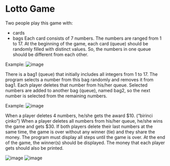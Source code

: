 # Lotto Game

Two people play this game with:
- cards
- bags
Each card consists of 7 numbers. The numbers are ranged from 1 to 17.
At the beginning of the game, each card (queue) should be randomly filled with distinct values. So, the numbers in one queue should be different from each other.

Example: ![image](https://user-images.githubusercontent.com/73431932/226395175-ae827c69-e751-4025-a7fb-b29480d06e7d.png)

There is a bag1 (queue) that initially includes all integers from 1 to 17. The program selects a number from this bag randomly and removes it from bag1. Each player deletes that number from his/her queue. Selected numbers are added to another bag (queue), named bag2, so the next number is selected from the remaining numbers.

Example: ![image](https://user-images.githubusercontent.com/73431932/226395601-c43aa607-5a9d-4c9c-9272-f9f0b4ecc588.png)

When a player deletes 4 numbers, he/she gets the award $10. (“birinci çinko”)
When a player deletes all numbers from his/her queue, he/she wins the game and gets $30.
If both players delete their last numbers at the same time, the game is over without any winner (tie) and they share the money.
The program must display all steps until the game is over.
At the end of the game, the winner(s) should be displayed.
The money that each player gets should also be printed.

![image](https://user-images.githubusercontent.com/73431932/226396181-296e20a2-8987-4a51-83b7-e707c8b9e04c.png)
![image](https://user-images.githubusercontent.com/73431932/226396533-fcf59ce8-8a23-47bd-bc46-c0b57ecb8208.png)

